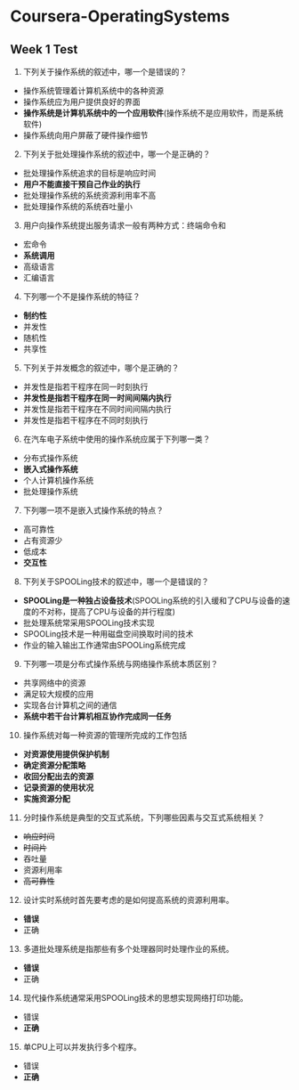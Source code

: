 # Coursera-OperatingSystems

## Week 1 Test

1. 下列关于操作系统的叙述中，哪一个是错误的？
 * 操作系统管理着计算机系统中的各种资源
 * 操作系统应为用户提供良好的界面
 * **操作系统是计算机系统中的一个应用软件**(操作系统不是应用软件，而是系统软件)
 * 操作系统向用户屏蔽了硬件操作细节
 
2. 下列关于批处理操作系统的叙述中，哪一个是正确的？
 * 批处理操作系统追求的目标是响应时间
 * **用户不能直接干预自己作业的执行**
 * 批处理操作系统的系统资源利用率不高
 * 批处理操作系统的系统吞吐量小

3. 用户向操作系统提出服务请求一般有两种方式：终端命令和
 * 宏命令
 * **系统调用**
 * 高级语言
 * 汇编语言

4. 下列哪一个不是操作系统的特征？
 * **制约性**
 * 并发性
 * 随机性
 * 共享性

5. 下列关于并发概念的叙述中，哪个是正确的？
 * 并发性是指若干程序在同一时刻执行
 * **并发性是指若干程序在同一时间间隔内执行**
 * 并发性是指若干程序在不同时间间隔内执行
 * 并发性是指若干程序在不同时刻执行

6. 在汽车电子系统中使用的操作系统应属于下列哪一类？
 * 分布式操作系统
 * **嵌入式操作系统**
 * 个人计算机操作系统
 * 批处理操作系统

7. 下列哪一项不是嵌入式操作系统的特点？
 * 高可靠性
 * 占有资源少
 * 低成本
 * **交互性**

8. 下列关于SPOOLing技术的叙述中，哪一个是错误的？
 * **SPOOLing是一种独占设备技术**(SPOOLing系统的引入缓和了CPU与设备的速度的不对称，提高了CPU与设备的并行程度)
 * 批处理系统常采用SPOOLing技术实现
 * SPOOLing技术是一种用磁盘空间换取时间的技术
 * 作业的输入输出工作通常由SPOOLing系统完成

9. 下列哪一项是分布式操作系统与网络操作系统本质区别？
 * 共享网络中的资源
 * 满足较大规模的应用
 * 实现各台计算机之间的通信
 * **系统中若干台计算机相互协作完成同一任务**

10. 操作系统对每一种资源的管理所完成的工作包括
 * **对资源使用提供保护机制**
 * **确定资源分配策略**
 * **收回分配出去的资源**
 * **记录资源的使用状况**
 * **实施资源分配**

11. 分时操作系统是典型的交互式系统，下列哪些因素与交互式系统相关？
 * ~~响应时间~~
 * ~~时间片~~
 * 吞吐量
 * 资源利用率
 * ~~高可靠性~~

12. 设计实时系统时首先要考虑的是如何提高系统的资源利用率。
 * **错误**
 * 正确

13. 多道批处理系统是指那些有多个处理器同时处理作业的系统。
 * **错误**
 * 正确

14. 现代操作系统通常采用SPOOLing技术的思想实现网络打印功能。
 * 错误
 * **正确**

15. 单CPU上可以并发执行多个程序。
 * 错误
 * **正确**